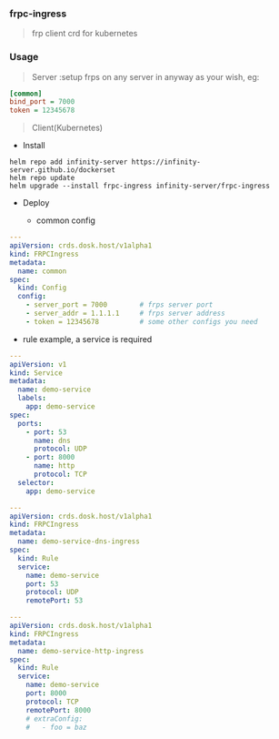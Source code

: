 ### frpc-ingress

> frp client crd for kubernetes

### Usage

> Server :setup frps on any server in anyway as your wish, eg:

```ini
[common]
bind_port = 7000
token = 12345678
```

> Client(Kubernetes)

- Install

```shell
helm repo add infinity-server https://infinity-server.github.io/dockerset
helm repo update
helm upgrade --install frpc-ingress infinity-server/frpc-ingress 
```

- Deploy

  - common config

```yaml
---
apiVersion: crds.dosk.host/v1alpha1
kind: FRPCIngress
metadata:
  name: common
spec:
  kind: Config
  config:
    - server_port = 7000        # frps server port
    - server_addr = 1.1.1.1     # frps server address
    - token = 12345678          # some other configs you need
```

  - rule example, a service is required

```yaml
---
apiVersion: v1
kind: Service
metadata:
  name: demo-service
  labels:
    app: demo-service
spec:
  ports:
    - port: 53
      name: dns
      protocol: UDP
    - port: 8000
      name: http
      protocol: TCP
  selector:
    app: demo-service

---
apiVersion: crds.dosk.host/v1alpha1
kind: FRPCIngress
metadata:
  name: demo-service-dns-ingress
spec:
  kind: Rule
  service:
    name: demo-service
    port: 53
    protocol: UDP
    remotePort: 53

---
apiVersion: crds.dosk.host/v1alpha1
kind: FRPCIngress
metadata:
  name: demo-service-http-ingress
spec:
  kind: Rule
  service:
    name: demo-service
    port: 8000
    protocol: TCP
    remotePort: 8000
    # extraConfig:
    #   - foo = baz
```
